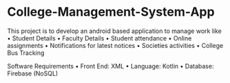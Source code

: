 # College-Management-System-App


This project is to develop an android based application to manage work like 
•	Student Details
•	Faculty Details
•	Student attendance
•	Online assignments
•	Notifications for latest notices
•	Societies activities
•	College Bus Tracking


Software Requirements
•	Front End: XML
•	Language: Kotlin
•	Database: Firebase (NoSQL)
